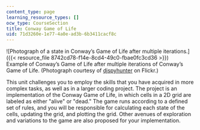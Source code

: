 ```yaml
---
content_type: page
learning_resource_types: []
ocw_type: CourseSection
title: Conway Game of Life
uid: 71d3260e-1e77-4a0e-ad3b-6b3411cacf8c
---
```


![Photograph of a state in Conway’s Game of Life after multiple iterations.]({{< resource_file 8742cd78-f14e-8cd4-49c0-fbae0fc3cd36 >}})  
Example of Conway’s Game of Life after multiple iterations of Conway’s Game of Life. (Photograph courtesy of [djspyhunter](http://www.flickr.com/photos/djspyhunter/7271730706/in/photostream/) on Flickr.)

This unit challenges you to employ the skills that you have acquired in more complex tasks, as well as in a larger coding project. The project is an implementation of the Conway Game of Life, in which cells in a 2D grid are labeled as either "alive" or "dead." The game runs according to a defined set of rules, and you will be responsible for calculating each state of the cells, updating the grid, and plotting the grid. Other avenues of exploration and variations to the game are also proposed for your implementation.
